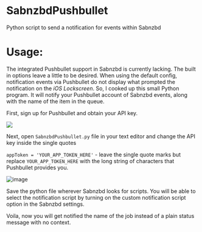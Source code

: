 # SabnzbdPushbullet
Python script to send a notification for events within Sabnzbd

# Usage: 

The integrated Pushbullet support in Sabnzbd is currently lacking. The built in options leave a little to be desired. When using the default config, notification events via Pushbullet do not display what prompted the notification on the *iOS Lockscreen*. So, I cooked up this small Python program. It will notify your Pushbullet account of Sabnzbd events, along with the name of the item in the queue. 

First, sign up for Pushbullet and obtain your API key.

![](https://78.media.tumblr.com/58bc0f844e7a560e631cfaa41b678165/tumblr_inline_p577cg8Xy01vdpnpk_540.png)

Next, open `SabnzbdPushbullet.py` file in your text editor and change the API key inside the single quotes

`appToken = 'YOUR_APP_TOKEN_HERE'` - leave the single quote marks but replace `YOUR_APP_TOKEN_HERE` with the long string of characters that Pushbullet provides you.

![image](https://78.media.tumblr.com/bae8cf132f838542e75e0fe2492548d4/tumblr_inline_p5g6jsgR0M1vdpnpk_540.png)

Save the python file wherever Sabnzbd looks for scripts. You will be able to select the notification script by turning on the custom notification script option in the Sabnzbd settings.

Voila, now you will get notified the name of the job instead of a plain status message with no context.



